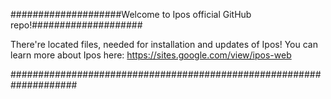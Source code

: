 ####################Welcome to Ipos official GitHub repo!####################

There're located files, needed for installation and updates of Ipos!
You can learn more about
Ipos here:
https://sites.google.com/view/ipos-web

####################################################################
